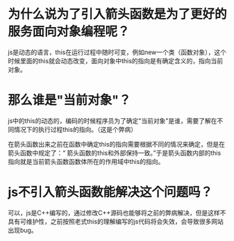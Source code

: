 # 为什么说为了引入箭头函数是为了更好的服务面向对象编程呢？

js是动态的语言，this在运行过程中随时可变，例如new一个类（函数对象），这个时候里面的this就会动态改变，面向对象中this的指向是有确定含义的，指向当前对象。

# 那么谁是"当前对象"？

js中的this的动态的，编码的时候程序员为了确定"当前对象"是谁，需要了解在不同情况下的执行过程this的指向。（这是个弊病）

在箭头函数出来之前在函数中确定this的指向需要根据不同的情况来确定，但是在箭头函数中规定了：“ 箭头函数的this和外部保持一致。”于是箭头函数内部的this指向就是当前箭头函数函数体所在的作用域中this的指向。

# js不引入箭头函数能解决这个问题吗？

可以，js是C++编写的，通过修改C++源码也能够将之前的弊病解决，但是这样不具有可维护性，之前按照老式this的理解编写的js代码将会失效，会导致很多网站出现bug。
